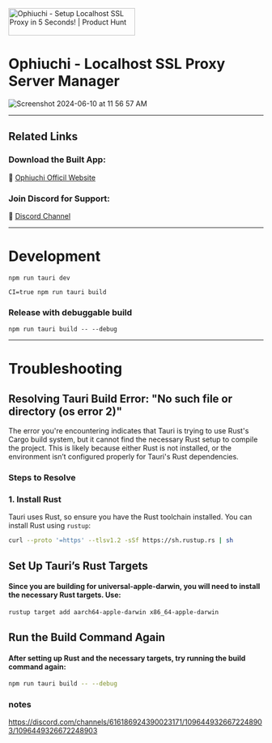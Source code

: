<a href="https://www.producthunt.com/posts/ophiuchi?embed=true&utm_source=badge-featured&utm_medium=badge&utm_souce=badge-ophiuchi" target="_blank"><img src="https://api.producthunt.com/widgets/embed-image/v1/featured.svg?post_id=462347&theme=light" alt="Ophiuchi - Setup&#0032;Localhost&#0032;SSL&#0032;Proxy&#0032;in&#0032;5&#0032;Seconds&#0033; | Product Hunt" style="width: 250px; height: 54px;" width="250" height="54" /></a>


# Ophiuchi - Localhost SSL Proxy Server Manager


![Screenshot 2024-06-10 at 11 56 57 AM](https://github.com/apilylabs/ophiuchi-desktop/assets/5467111/a5b465b6-065e-43c4-ac66-bf8a502d5bae)




--- 

## Related Links

### Download the Built App: 

🚀 [Ophiuchi Officil Website](https://www.ophiuchi.dev/)

### Join Discord for Support:

💪 [Discord Channel](https://discord.gg/fpp8kNyPtz)

---

# Development

```
npm run tauri dev
```

```
CI=true npm run tauri build 
```

### Release with debuggable build
```
npm run tauri build -- --debug
```

---
# Troubleshooting 

## Resolving Tauri Build Error: "No such file or directory (os error 2)"

The error you're encountering indicates that Tauri is trying to use Rust's Cargo build system, but it cannot find the necessary Rust setup to compile the project. This is likely because either Rust is not installed, or the environment isn’t configured properly for Tauri's Rust dependencies.

### Steps to Resolve

### 1. Install Rust
Tauri uses Rust, so ensure you have the Rust toolchain installed. You can install Rust using `rustup`:

```bash
curl --proto '=https' --tlsv1.2 -sSf https://sh.rustup.rs | sh
```
## Set Up Tauri’s Rust Targets

#### Since you are building for universal-apple-darwin, you will need to install the necessary Rust targets. Use:
```bash
rustup target add aarch64-apple-darwin x86_64-apple-darwin
```
## Run the Build Command Again
#### After setting up Rust and the necessary targets, try running the build command again:

```bash
npm run tauri build -- --debug
```

### notes 

https://discord.com/channels/616186924390023171/1096449326672248903/1096449326672248903

